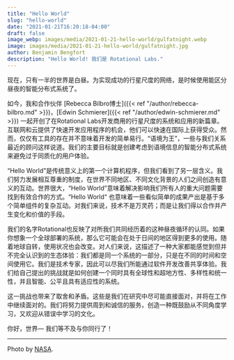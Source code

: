 ```yaml
---
title: "Hello World"
slug: "hello-world"
date: "2021-01-21T16:20:18-04:00"
draft: false
image_webp: images/media/2021-01-21-hello-world/gulfatnight.webp
image: images/media/2021-01-21-hello-world/gulfatnight.jpg
author: Benjamin Bengfort
description: "Hello World! 我们是 Rotational Labs."
---
```


现在，只有一半的世界是白昼。为实现成功的行星尺度的网络，是时候使用能区分昼夜的智能分布式系统了。


如今，我和合作伙伴 [Rebecca Bilbro博士]({{< ref "/author/rebecca-bilbro.md" >}})，[Edwin Schmierer]({{< ref "/author/edwin-schmierer.md" >}}) 一起开创了在Rotational Labs开发商用的行星尺度的系统和应用的新篇章。互联网和云提供了快速开发应用程序的机会，他们可以快速在国际上获得受众。然而，仅仅有工具的存在并不意味着开发的简单易行。“语境为王”，一些与我们关系最近的顾问这样说道。我们的主要目标就是创建考虑到语境信息的智能分布式系统来避免过于同质化的用户体验。


“Hello World”是传统意义上的第一个计算机程序，但我们看到了另一层含义。我们努力发展相互尊重的制度，在世界不同地区、不同文化背景的人们之间创造有意义的互动。世界很大，“Hello World”意味着解决影响我们所有人的重大问题需要找到有效合作的方式。“Hello World“ 也意味着一些看似简单的成果产出是基于多个简单组件的复杂互动。对我们来说，技术不是万灵药；而是让我们得以合作并产生变化和价值的手段。


我们的名字Rotational也反映了对所我们共同经历着的这种昼夜循环的认同。如果你想象一个全球部署的系统，那么它可能会在处于日间的地区得到更多的使用。随着地球自转，使用状况也会改变。对人们来说，这描述了一种大家都能感觉到但并不完全认识到的生态体验：我们都是同一个系统的一部分，只是在不同的时间和空间使用它。我们是技术专家，因此可以尽我们所能通过软件开发改善共享体验。我们给自己提出的挑战就是如何创建一个同时具有全球性和超地方性、多样性和统一性，并且智能、公平且具有适应性的系统。


这一挑战也带来了取舍和矛盾。这些是我们在研究中尽可能直接面对，并将在工作中继续面对的。我们将努力提供周到和诚信的服务，创造一种既鼓励从不同角度学习，又欢迎从错误中学习的文化。


你好，世界&mdash; 我们等不及与你同行了！

***

Photo by [NASA](https://www.nasa.gov/content/the-us-gulf-coast-at-night).
